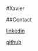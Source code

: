 #Xavier

##Contact

[linkedin](https://www.linkedin.com/in/xavi-zamora-lorente)

[github](https://github.com/xaviza11)
